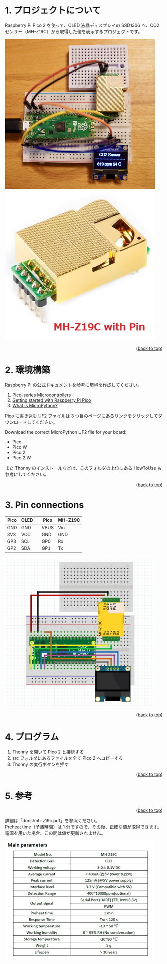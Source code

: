 <a name="readme-top"></a>

<!-- ABOUT THE PROJECT -->

# 1. プロジェクトについて

Raspberry Pi Pico 2 を使って、OLED 液晶ディスプレイの SSD1306 へ、CO2 センサー（MH-Z19C）から取得した値を表示するプロジェクトです。

<img src="./docs/DSC00377.JPEG" width="480">
<img src="./docs/MH-Z19C.jpg" width="480">

<p align="right">(<a href="#readme-top">back to top</a>)</p>

# 2. 環境構築

Raspberry Pi の公式ドキュメントを参考に環境を作成してください。

1. [Pico-series Microcontrollers](https://www.raspberrypi.com/documentation/microcontrollers/pico-series.html)
1. [Getting started with Raspberry Pi Pico](https://projects.raspberrypi.org/en/projects/getting-started-with-the-pico)
1. [What is MicroPython?](https://www.raspberrypi.com/documentation/microcontrollers/micropython.html)

Pico に書き込む UF2 ファイルは 3 つ目のページにあるリンクをクリックしてダウンロードしてください。

Download the correct MicroPython UF2 file for your board:

- Pico
- Pico W
- Pico 2
- Pico 2 W

また Thonny のインストールなどは、このフォルダの上位にある HowToUse も参考にしてください。

<p align="right">(<a href="#readme-top">back to top</a>)</p>

# 3. Pin connections

| Pico | OLED |     | Pico | MH-Z19C |
| ---- | ---- | --- | ---- | ------- |
| GND  | GND  |     | VBUS | Vin     |
| 3V3  | VCC  |     | GND  | GND     |
| GP3  | SCL  |     | GP0  | Rx      |
| GP2  | SDA  |     | GP1  | Tx      |

<img src="./docs/wiring-diagram.jpg" width="480">

<p align="right">(<a href="#readme-top">back to top</a>)</p>

# 4. プログラム

1. Thonny を開いて Pico 2 と接続する
2. src フォルダにあるファイルを全て Pico 2 へコピーする
3. Thonny の実行ボタンを押す

<p align="right">(<a href="#readme-top">back to top</a>)</p>

# 5. 参考

<p align="right">(<a href="#readme-top">back to top</a>)</p>

詳細は「docs/mh-z19c.pdf」を参照ください。  
Preheat time（予熱時間）は 1 分ですので、その後、正確な値が取得できます。電源を用いた場合、この間は値が更新されません。

<img src="./docs/MH-Z19C-param.jpg" width="480">
